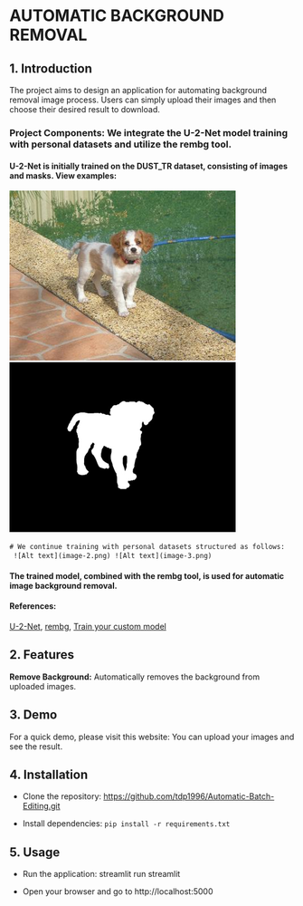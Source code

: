 # AUTOMATIC BACKGROUND REMOVAL


## 1. Introduction 
The project aims to design an application for automating background removal image process. Users can simply upload their images and then choose their desired result to download.

### Project Components: We integrate the U-2-Net model training with personal datasets and utilize the rembg tool.

#### U-2-Net is initially trained on the DUST_TR dataset, consisting of images and masks. View examples:
![Alt text](image.png) ![Alt text](image-1.png)
    
    # We continue training with personal datasets structured as follows:            
     ![Alt text](image-2.png) ![Alt text](image-3.png)

#### The trained model, combined with the rembg tool, is used for automatic image background removal.
    
#### References:
[U-2-Net](https://github.com/xuebinqin/U-2-Net.git), 
[rembg](https://github.com/danielgatis/rembg.git), 
[Train your custom model](https://github.com/danielgatis/rembg/issues/193#issuecomment-1055534289) 

## 2. Features

 **Remove Background:** Automatically removes the background from uploaded images.


## 3. Demo
For a quick demo, please visit this website:
You can upload your images and see the result.

## 4. Installation

* Clone the repository: https://github.com/tdp1996/Automatic-Batch-Editing.git
  
* Install dependencies: `pip install -r requirements.txt`


## 5. Usage
 
* Run the application: streamlit run streamlit
  
* Open your browser and go to http://localhost:5000

